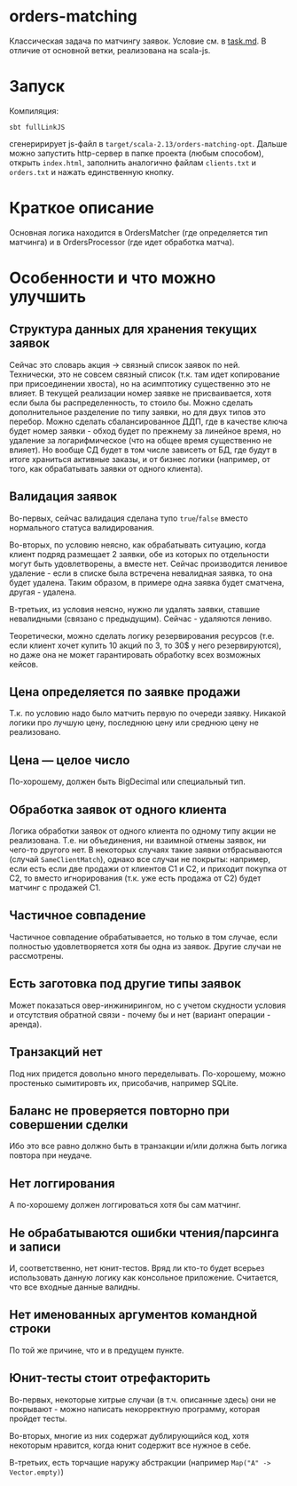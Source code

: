# orders-matching

Классическая задача по матчингу заявок. Условие см. в [task.md](task.md). В отличие от основной ветки, реализована на scala-js.

# Запуск

Компиляция:

`sbt fullLinkJS`

сгенеририрует js-файл в `target/scala-2.13/orders-matching-opt`. 
Дальше можно запустить http-сервер в папке проекта (любым способом), открыть `index.html`, заполнить аналогично файлам `clients.txt` и `orders.txt` и нажать единственную кнопку.

# Краткое описание

Основная логика находится в OrdersMatcher (где определяется тип матчинга) и в OrdersProcessor (где идет обработка матча).

# Особенности и что можно улучшить

## Структура данных для хранения текущих заявок

Сейчас это словарь акция -> связный список заявок по ней. 
Технически, это не совсем связный список (т.к. там идет копирование при присоединении хвоста), но на асимптотику существенно это не влияет.
В текущей реализации номер заявке не присваивается, хотя если была бы распределенность, то стоило бы.
Можно сделать дополнительное разделение по типу заявки, но для двух типов это перебор. 
Можно сделать сбалансированное ДДП, где в качестве ключа будет номер заявки - обход будет по прежнему за линейное время, но удаление за логарифмическое (что на общее время существенно не влияет). 
Но вообще СД будет в том числе зависеть от БД, где будут в итоге храниться активные заказы, и от бизнес логики (например, от того, как обрабатывать заявки от одного клиента).

## Валидация заявок

Во-первых, сейчас валидация сделана тупо `true`/`false` вместо нормального статуса валидирования.

Во-вторых, по условию неясно, как обрабатывать ситуацию, когда клиент подряд размещает 2 заявки, обе из которых по отдельности могут быть удовлетворены, а вместе нет. Сейчас производится ленивое удаление - если в списке была встречена невалидная заявка, то она будет удалена. Таким образом, в примере одна заявка будет сматчена, другая - удалена.

В-третьих, из условия неясно, нужно ли удалять заявки, ставшие невалидными (связано с предыдущим). Сейчас - удаляются лениво.

Теоретически, можно сделать логику резервирования ресурсов (т.е. если клиент хочет купить 10 акций по 3, то 30$ у него резервируются), но даже она не может гарантировать обработку всех возможных кейсов.

## Цена определяется по заявке продажи

Т.к. по условию надо было матчить первую по очереди заявку. Никакой логики про лучшую цену, последнюю цену или среднюю цену не реализовано.

## Цена — целое число

По-хорошему, должен быть BigDecimal или специальный тип.

## Обработка заявок от одного клиента

Логика обработки заявок от одного клиента по одному типу акции не реализована. Т.е. ни объединения, ни взаимной отмены заявок, ни чего-то другого нет. В некоторых случаях такие заявки отбрасываются (случай `SameClientMatch`), однако все случаи не покрыты: например, если есть если две продажи от клиентов C1 и C2, и приходит покупка от C2, то вместо игнорирования (т.к. уже есть продажа от C2) будет матчинг с продажей C1. 

## Частичное совпадение

Частичное совпадение обрабатывается, но только в том случае, если полностью удовлетворяется хотя бы одна из заявок. Другие случаи не рассмотрены.

## Есть заготовка под другие типы заявок

Может показаться овер-инжинирингом, но с учетом скудности условия и отсутствия обратной связи - почему бы и нет (вариант операции - аренда). 

## Транзакций нет

Под них придется довольно много переделывать. По-хорошему, можно простенько сымитировть их, присобачив, например SQLite.

## Баланс не проверяется повторно при совершении сделки

Ибо это все равно должно быть в транзакции и/или должна быть логика повтора при неудаче.

## Нет логгирования

А по-хорошему должен логгироваться хотя бы сам матчинг.

## Не обрабатываются ошибки чтения/парсинга и записи 

И, соответственно, нет юнит-тестов. Вряд ли кто-то будет всерьез использовать данную логику как консольное приложение. Считается, что все входные данные валидны.

## Нет именованных аргументов командной строки

По той же причине, что и в предущем пункте.

## Юнит-тесты стоит отрефакторить

Во-первых, некоторые хитрые случаи (в т.ч. описанные здесь) они не покрывают - можно написать некорректную программу, которая пройдет тесты.

Во-вторых, многие из них содержат дублирующийся код, хотя некоторым нравится, когда юнит содержит все нужное в себе.

В-третьих, есть торчащие наружу абстракции (например `Map("A" -> Vector.empty)`)
